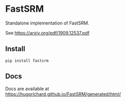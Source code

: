 # FastSRM
Standalone implementation of FastSRM.

See https://arxiv.org/pdf/1909.12537.pdf

Install
---------

`pip install fastsrm`

Docs
------

Docs are available at https://hugorichard.github.io/FastSRM/generated/html/  
